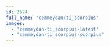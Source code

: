 ```yaml
---
id: 2674
full_name: "cemmeydan/ti_scorpius"
images: 
  - "cemmeydan-ti_scorpius-latest"
  - "cemmeydan-ti_scorpius-scorpius"
---
```

